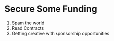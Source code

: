 # Secure Some Funding
1. Spam the world
1. Read Contracts
1. Getting creative with sponsorship opportunities
